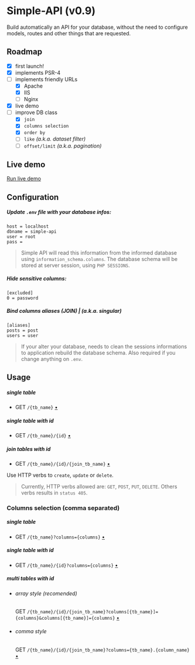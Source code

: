 # Simple-API (v0.9)
Build automatically an API for your database, without the need to configure models, routes and other things that are requested.

## Roadmap
- [x] first launch!
- [x] implements PSR-4
- [ ] implements friendly URLs
  - [x]  Apache
  - [x] IIS
  - [ ] Nginx
- [x] live demo
- [ ] improve DB class
  - [x] `join`
  - [x] `columns selection`
  - [x] `order by` 
  - [ ] `like` _(a.k.a. dataset filter)_
  - [ ] `offset/limit` _(a.k.a. pagination)_

## Live demo
[Run live demo](#usage)

## Configuration

##### Update `.env` file with your database infos:
```
host = localhost
dbname = simple-api
user = root
pass =
```

> Simple API will read this information from the informed database using `information_schema.columns`. The database schema will be stored at server session, using `PHP SESSIONS`.

##### Hide sensitive columns:
```
[excluded]
0 = password
```

##### Bind columns aliases (JOIN) | _(a.k.a. singular)_
```
[aliases]
posts = post
users = user
```

> If your alter your database, needs to clean the sessions informations to application rebuild the database schema. Also required if you change anything on `.env`.

## Usage

##### single table
- GET `/{tb_name}` [•](https://hctorres02.gear.host/simple-api/users)

##### single table with id
- GET `/{tb_name}/{id}` [•](https://hctorres02.gear.host/simple-api/users/1)

##### join tables with id
- GET `/{tb_name}/{id}/{join_tb_name}` [•](https://hctorres02.gear.host/simple-api/users/1/posts)

Use HTTP verbs to `create`, `update` or `delete`.

> Currently, HTTP verbs allowed are: `GET`, `POST`, `PUT`, `DELETE`. Others verbs results in `status 405`.

### Columns selection (comma separated)
##### single table
- GET `/{tb_name}?columns={columns}` [•](https://hctorres02.gear.host/simple-api/users?columns=id,name)

##### single table with id
- GET `/{tb_name}/{id}?columns={columns}` [•](https://hctorres02.gear.host/simple-api/users/1/?columns=id,name,email)

##### multi tables with id
- ###### array style (recomended)
  GET `/{tb_name}/{id}/{join_tb_name}?columns[{tb_name}]={columns}&columns[{tb_name}]={columns}` [•](https://hctorres02.gear.host/simple-api/users/1/posts?columns[users]=id,name,email&columns[posts]=title,body)	

- ###### comma style
  GET `/{tb_name}/{id}/{join_tb_name}?columns={tb_name}.{column_name}` [•](https://hctorres02.gear.host/simple-api/users/1/posts?columns=users.id,users.name,users.email,posts.title,posts.body)
